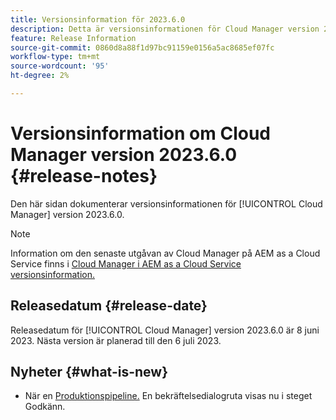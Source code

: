 ```yaml
---
title: Versionsinformation för 2023.6.0
description: Detta är versionsinformationen för Cloud Manager version 2023.6.0.
feature: Release Information
source-git-commit: 0860d8a88f1d97bc91159e0156a5ac8685ef07fc
workflow-type: tm+mt
source-wordcount: '95'
ht-degree: 2%

---
```



# Versionsinformation om Cloud Manager version 2023.6.0 {#release-notes}

Den här sidan dokumenterar versionsinformationen för [!UICONTROL Cloud Manager] version 2023.6.0.

>[!NOTE]
>
>Information om den senaste utgåvan av Cloud Manager på AEM as a Cloud Service finns i [Cloud Manager i AEM as a Cloud Service versionsinformation.](https://experienceleague.adobe.com/docs/experience-manager-cloud-service/content/implementing/using-cloud-manager/release-notes-cloud-manager/release-notes-cm-current.html)

## Releasedatum {#release-date}

Releasedatum för [!UICONTROL Cloud Manager] version 2023.6.0 är 8 juni 2023. Nästa version är planerad till den 6 juli 2023.

## Nyheter {#what-is-new}

* När en [Produktionspipeline.](/help/using/production-pipelines.md) En bekräftelsedialogruta visas nu i steget Godkänn.
